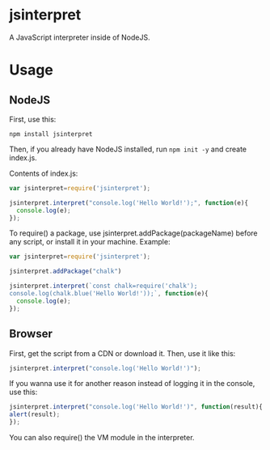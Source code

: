 # jsinterpret
A JavaScript interpreter inside of NodeJS.

# Usage
## NodeJS
First, use this:
```
npm install jsinterpret
```

Then, if you already have NodeJS installed, run ```npm init -y``` and create index.js.

Contents of index.js:
```javascript
var jsinterpret=require('jsinterpret');

jsinterpret.interpret("console.log('Hello World!');", function(e){
  console.log(e);
});
```
To require() a package, use jsinterpret.addPackage(packageName) before any script, or install it in your machine.
Example:

```javascript
var jsinterpret=require('jsinterpret');

jsinterpret.addPackage("chalk")

jsinterpret.interpret(`const chalk=require('chalk'); 
console.log(chalk.blue('Hello World!'));`, function(e){
  console.log(e);
});
```
## Browser
First, get the script from a CDN or download it.
Then, use it like this:
```javascript
jsinterpret.interpret("console.log('Hello World!')");
```
If you wanna use it for another reason instead of logging it in the console, use this:

```javascript
jsinterpret.interpret("console.log('Hello World!')", function(result){
alert(result);
});
```

You can also require() the VM module in the interpreter.
